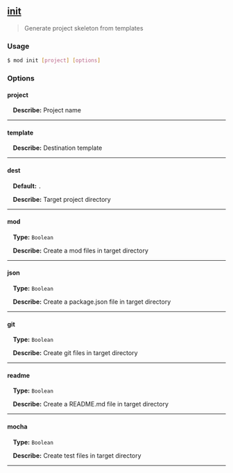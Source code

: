 ## <a href="#init" name="init">init</a>
> Generate project skeleton from templates

### Usage

```sh
$ mod init [project] [options]
```

### Options

#### project


<p> <b>&nbsp;&nbsp;&nbsp;&nbsp;Describe:</b> Project name</p>
<hr>

#### template


<p> <b>&nbsp;&nbsp;&nbsp;&nbsp;Describe:</b> Destination template</p>
<hr>

#### dest

<p> <b>&nbsp;&nbsp;&nbsp;&nbsp;Default:</b> <code>.</code></p>
<p> <b>&nbsp;&nbsp;&nbsp;&nbsp;Describe:</b> Target project directory</p>
<hr>

#### mod
<p> <b>&nbsp;&nbsp;&nbsp;&nbsp;Type:</b> <code>Boolean</code></p>

<p> <b>&nbsp;&nbsp;&nbsp;&nbsp;Describe:</b> Create a mod files in target directory</p>
<hr>

#### json
<p> <b>&nbsp;&nbsp;&nbsp;&nbsp;Type:</b> <code>Boolean</code></p>

<p> <b>&nbsp;&nbsp;&nbsp;&nbsp;Describe:</b> Create a package.json file in target directory</p>
<hr>

#### git
<p> <b>&nbsp;&nbsp;&nbsp;&nbsp;Type:</b> <code>Boolean</code></p>

<p> <b>&nbsp;&nbsp;&nbsp;&nbsp;Describe:</b> Create git files in target directory</p>
<hr>

#### readme
<p> <b>&nbsp;&nbsp;&nbsp;&nbsp;Type:</b> <code>Boolean</code></p>

<p> <b>&nbsp;&nbsp;&nbsp;&nbsp;Describe:</b> Create a README.md file in target directory</p>
<hr>

#### mocha
<p> <b>&nbsp;&nbsp;&nbsp;&nbsp;Type:</b> <code>Boolean</code></p>

<p> <b>&nbsp;&nbsp;&nbsp;&nbsp;Describe:</b> Create test files in target directory</p>
<hr>







